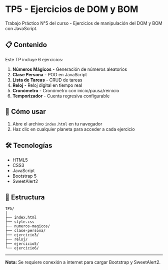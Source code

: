 # TP5 - Ejercicios de DOM y BOM

Trabajo Práctico N°5 del curso - Ejercicios de manipulación del DOM y BOM con JavaScript.

## 📋 Contenido

Este TP incluye 6 ejercicios:

1. **Números Mágicos** - Generación de números aleatorios
2. **Clase Persona** - POO en JavaScript
3. **Lista de Tareas** - CRUD de tareas
4. **Reloj** - Reloj digital en tiempo real
5. **Cronómetro** - Cronómetro con inicio/pausa/reinicio
6. **Temporizador** - Cuenta regresiva configurable

## 🚀 Cómo usar

1. Abre el archivo `index.html` en tu navegador
2. Haz clic en cualquier planeta para acceder a cada ejercicio

## 🛠️ Tecnologías

- HTML5
- CSS3
- JavaScript
- Bootstrap 5
- SweetAlert2

## 📁 Estructura

```
TP5/
│
├── index.html
├── style.css
├── numeros-magicos/
├── clase-persona/
├── ejercicio3/
├── reloj/
├── ejercicio5/
└── ejercicio6/
```

---

**Nota:** Se requiere conexión a internet para cargar Bootstrap y SweetAlert2.